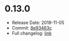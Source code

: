 # 0.13.0
  - Release Date: 2018-11-05
  - Commit: [8e93463c](https://github.com/OpenSpace/OpenSpace/commit/8e93463c1aba03445804c10172c85be69cbc1cb3)
  - Full changelog: [link](https://github.com/OpenSpace/OpenSpace/releases/tag/releases%2Fv0.13.0)
